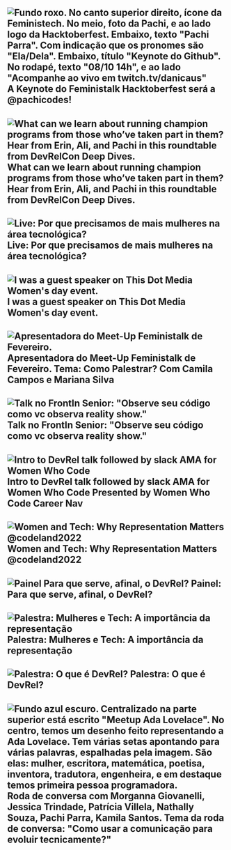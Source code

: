 
![Fundo roxo. No canto superior direito, ícone da Feministech. No meio, foto da Pachi, e ao lado logo da Hacktoberfest. Embaixo, texto "Pachi Parra". Com indicação que os pronomes são "Ela/Dela". Embaixo, título "Keynote do Github". No rodapé, texto "08/10 14h", e ao lado "Acompanhe ao vivo em twitch.tv/danicaus"](https://user-images.githubusercontent.com/44537285/194552221-bb0c7d73-33ed-47e3-8674-5aea70a33c7a.png)
A Keynote do Feministalk Hacktoberfest será a @pachicodes!
---

![What can we learn about running champion programs from those who’ve taken part in them? Hear from Erin, Ali, and Pachi in this roundtable from DevRelCon Deep Dives.](https://user-images.githubusercontent.com/44537285/194553163-5163e1b2-7445-4bef-b644-3942b17b4130.png)
What can we learn about running champion programs from those who’ve taken part in them? Hear from Erin, Ali, and Pachi in this roundtable from DevRelCon Deep Dives.
---

![Live: Por que precisamos de mais mulheres na área tecnológica?](https://user-images.githubusercontent.com/44537285/194553360-6ac72b49-3017-450d-affd-dbf3e14d1d37.png)
Live: Por que precisamos de mais mulheres na área tecnológica?
---

![I was a guest speaker on This Dot Media Women's day event.](https://user-images.githubusercontent.com/44537285/194553510-26651c9d-8d14-4ce2-a5ba-83075a1a321b.png)
I was a guest speaker on This Dot Media Women's day event.
---

![Apresentadora do Meet-Up Feministalk de Fevereiro.](https://user-images.githubusercontent.com/44537285/194553682-67f45ed7-1674-49f3-9feb-2ed499edd77a.png)
Apresentadora do Meet-Up Feministalk de Fevereiro. Tema: Como Palestrar? Com Camila Campos e Mariana Silva 
--- 

![Talk no FrontIn Senior:  "Observe seu código como vc observa reality show." ](https://user-images.githubusercontent.com/44537285/194553794-51708c1e-1f9f-463b-9431-d3cab83e4cdf.png)
Talk no FrontIn Senior:  "Observe seu código como vc observa reality show." 
---

![Intro to DevRel talk followed by slack AMA for Women Who Code](https://user-images.githubusercontent.com/44537285/194553894-c8566d9d-ca3c-41c4-a061-9d30e7dc85ed.png)
Intro to DevRel talk followed by slack AMA for Women Who Code Presented by Women Who Code Career Nav
---

![Women and Tech: Why Representation Matters @codeland2022](https://user-images.githubusercontent.com/44537285/194554157-743164e8-ea45-44ad-bc4f-2bb9f33006ba.png)
Women and Tech: Why Representation Matters @codeland2022
---

![Painel Para que serve, afinal, o DevRel?](https://user-images.githubusercontent.com/44537285/194554938-f15592c1-d2b3-4e0d-afa1-299dfcb58125.png)
Painel: Para que serve, afinal, o DevRel?
---

![Palestra: Mulheres e Tech: A importância da representação](https://user-images.githubusercontent.com/44537285/194555154-0bd6d0e4-8b23-415b-a4c4-1df1af11256b.png)
Palestra: Mulheres e Tech: A importância da representação
---

![Palestra: O que é DevRel?](https://user-images.githubusercontent.com/44537285/194555416-cb3bc77e-ef98-466e-aa46-701376d894b1.png)
Palestra: O que é DevRel?
---

![Fundo azul escuro. Centralizado na parte superior está escrito "Meetup Ada Lovelace". No centro, temos um desenho feito representando a Ada Lovelace. Tem várias setas apontando para várias palavras, espalhadas pela imagem. São elas: mulher, escritora, matemática, poetisa, inventora, tradutora, engenheira, e em destaque temos primeira pessoa programadora.](https://user-images.githubusercontent.com/44537285/194555696-5ea6a705-ca5e-4123-bfe4-dfd6d0f1f2ca.png)
Roda de conversa com Morganna Giovanelli, Jessica Trindade, Patrícia Villela, Nathally Souza, Pachi Parra, Kamila Santos. Tema da roda de conversa: "Como usar a comunicação para evoluir tecnicamente?"
---







